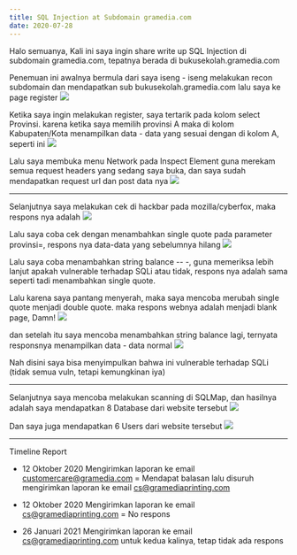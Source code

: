 ```yaml
---
title: SQL Injection at Subdomain gramedia.com
date: 2020-07-28
---
```


Halo semuanya, Kali ini saya ingin share write up SQL Injection di subdomain gramedia.com, tepatnya berada di bukusekolah.gramedia.com

Penemuan ini awalnya bermula dari saya iseng - iseng melakukan recon subdomain dan mendapatkan sub bukusekolah.gramedia.com
lalu saya ke page register
![](https://cdn.buayalaut.co/files/Screenshot_90.png)

Ketika saya ingin melakukan register, saya tertarik pada kolom select Provinsi. karena ketika saya memilih provinsi A maka di kolom Kabupaten/Kota menampilkan data - data yang sesuai dengan di kolom A, seperti ini
![](https://cdn.buayalaut.co/files/Screenshot_91.png)

Lalu saya membuka menu Network pada Inspect Element guna merekam semua request headers yang sedang saya buka, dan saya sudah mendapatkan request url dan post data nya
![](https://cdn.buayalaut.co/files/Screenshot_92.png)

___

Selanjutnya saya melakukan cek di hackbar pada mozilla/cyberfox, maka respons nya adalah
![](https://cdn.buayalaut.co/files/Screenshot_93.png)

Lalu saya coba cek dengan menambahkan single quote pada parameter provinsi=, respons nya data-data yang sebelumnya hilang
![](https://cdn.buayalaut.co/files/Screenshot_94.png)

Lalu saya coba menambahkan string balance -- -, guna memeriksa lebih lanjut apakah vulnerable terhadap SQLi atau tidak, respons nya adalah sama seperti tadi menambahkan single quote.

Lalu karena saya pantang menyerah, maka saya mencoba merubah single quote menjadi double quote. maka respons webnya adalah menjadi blank page, Damn!
![](https://cdn.buayalaut.co/files/Screenshot_97.png)

dan setelah itu saya mencoba menambahkan string balance lagi, ternyata responsnya menampilkan data - data normal
![](https://cdn.buayalaut.co/files/Screenshot_98.png)

Nah disini saya bisa menyimpulkan bahwa ini vulnerable terhadap SQLi (tidak semua vuln, tetapi kemungkinan iya)

___

Selanjutnya saya mencoba melakukan scanning di SQLMap, dan hasilnya adalah saya mendapatkan 8 Database dari website tersebut
![](https://cdn.buayalaut.co/files/Screenshot_95.png)

Dan saya juga mendapatkan 6 Users dari website tersebut
![](https://cdn.buayalaut.co/files/Screenshot_96.png)

___

Timeline Report

* 12 Oktober 2020 Mengirimkan laporan ke email customercare@gramedia.com = Mendapat balasan lalu disuruh mengirimkan laporan ke email cs@gramediaprinting.com

* 12 Oktober 2020 Mengirimkan laporan ke email cs@gramediaprinting.com = No respons

* 26 Januari 2021 Mengirimkan laporan ke email cs@gramediaprinting.com untuk kedua kalinya, tetap tidak ada respons



